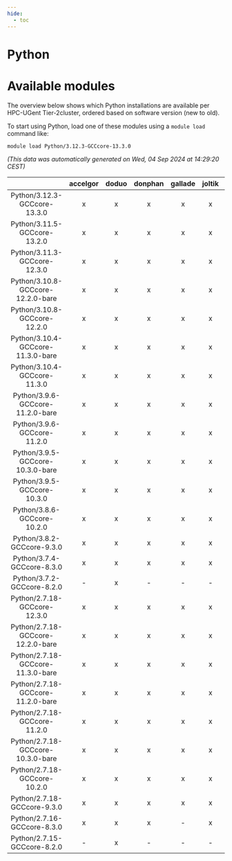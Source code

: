 ```yaml
---
hide:
  - toc
---
```


Python
======

# Available modules


The overview below shows which Python installations are available per HPC-UGent Tier-2cluster, ordered based on software version (new to old).

To start using Python, load one of these modules using a `module load` command like:

```shell
module load Python/3.12.3-GCCcore-13.3.0
```

*(This data was automatically generated on Wed, 04 Sep 2024 at 14:29:20 CEST)*  

| |accelgor|doduo|donphan|gallade|joltik|shinx|skitty|
| :---: | :---: | :---: | :---: | :---: | :---: | :---: | :---: |
|Python/3.12.3-GCCcore-13.3.0|x|x|x|x|x|x|x|
|Python/3.11.5-GCCcore-13.2.0|x|x|x|x|x|x|x|
|Python/3.11.3-GCCcore-12.3.0|x|x|x|x|x|x|x|
|Python/3.10.8-GCCcore-12.2.0-bare|x|x|x|x|x|x|x|
|Python/3.10.8-GCCcore-12.2.0|x|x|x|x|x|x|x|
|Python/3.10.4-GCCcore-11.3.0-bare|x|x|x|x|x|x|x|
|Python/3.10.4-GCCcore-11.3.0|x|x|x|x|x|x|x|
|Python/3.9.6-GCCcore-11.2.0-bare|x|x|x|x|x|x|x|
|Python/3.9.6-GCCcore-11.2.0|x|x|x|x|x|-|x|
|Python/3.9.5-GCCcore-10.3.0-bare|x|x|x|x|x|-|x|
|Python/3.9.5-GCCcore-10.3.0|x|x|x|x|x|-|x|
|Python/3.8.6-GCCcore-10.2.0|x|x|x|x|x|-|x|
|Python/3.8.2-GCCcore-9.3.0|x|x|x|x|x|-|x|
|Python/3.7.4-GCCcore-8.3.0|x|x|x|x|x|-|x|
|Python/3.7.2-GCCcore-8.2.0|-|x|-|-|-|-|-|
|Python/2.7.18-GCCcore-12.3.0|x|x|x|x|x|x|x|
|Python/2.7.18-GCCcore-12.2.0-bare|x|x|x|x|x|-|x|
|Python/2.7.18-GCCcore-11.3.0-bare|x|x|x|x|x|-|x|
|Python/2.7.18-GCCcore-11.2.0-bare|x|x|x|x|x|-|x|
|Python/2.7.18-GCCcore-11.2.0|x|x|x|x|x|-|x|
|Python/2.7.18-GCCcore-10.3.0-bare|x|x|x|x|x|-|x|
|Python/2.7.18-GCCcore-10.2.0|x|x|x|x|x|-|x|
|Python/2.7.18-GCCcore-9.3.0|x|x|x|x|x|-|x|
|Python/2.7.16-GCCcore-8.3.0|x|x|x|-|x|-|x|
|Python/2.7.15-GCCcore-8.2.0|-|x|-|-|-|-|-|
